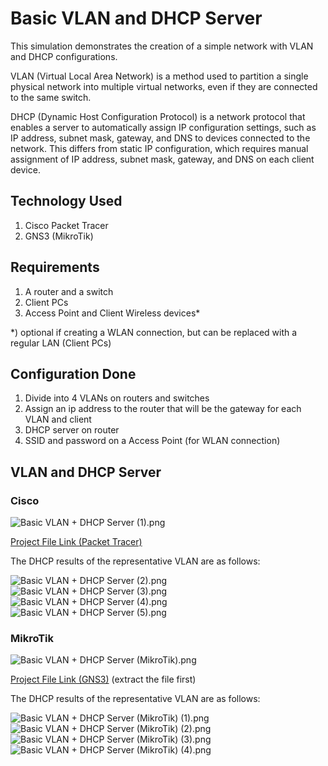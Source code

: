 # Basic VLAN and DHCP Server
This simulation demonstrates the creation of a simple network with VLAN and DHCP configurations.

VLAN (Virtual Local Area Network) is a method used to partition a single physical network into multiple virtual networks, even if they are connected to the same switch.

DHCP (Dynamic Host Configuration Protocol) is a network protocol that enables a server to automatically assign IP configuration settings, such as IP address, subnet mask, gateway, and DNS to devices connected to the network. This differs from static IP configuration, which requires manual assignment of IP address, subnet mask, gateway, and DNS on each client device.

## Technology Used
1. Cisco Packet Tracer
2. GNS3 (MikroTik)

## Requirements
1. A router and a switch
2. Client PCs
3. Access Point and Client Wireless devices*

*) optional if creating a WLAN connection, but can be replaced with a regular LAN (Client PCs)

## Configuration Done
1. Divide into 4 VLANs on routers and switches
2. Assign an ip address to the router that will be the gateway for each VLAN and client
3. DHCP server on router
4. SSID and password on a Access Point (for WLAN connection)

## VLAN and DHCP Server
### Cisco

![Basic VLAN + DHCP Server (1).png](https://github.com/eightball270/Basic-VLAN-and-DHCP-Server/blob/main/Cisco/Basic%20VLAN%20%2B%20DHCP%20Server%20(1).png)

[Project File Link (Packet Tracer)](https://github.com/eightball270/Basic-VLAN-and-DHCP-Server/blob/main/Cisco/Basic%20VLAN%20%2B%20DHCP%20Server.pkt)

The DHCP results of the representative VLAN are as follows:

![Basic VLAN + DHCP Server (2).png](https://github.com/eightball270/Basic-VLAN-and-DHCP-Server/blob/main/Cisco/Basic%20VLAN%20%2B%20DHCP%20Server%20(2).png) ![Basic VLAN + DHCP Server (3).png](https://github.com/eightball270/Basic-VLAN-and-DHCP-Server/blob/main/Cisco/Basic%20VLAN%20%2B%20DHCP%20Server%20(3).png) ![Basic VLAN + DHCP Server (4).png](https://github.com/eightball270/Basic-VLAN-and-DHCP-Server/blob/main/Cisco/Basic%20VLAN%20%2B%20DHCP%20Server%20(4).png) ![Basic VLAN + DHCP Server (5).png](https://github.com/eightball270/Basic-VLAN-and-DHCP-Server/blob/main/Cisco/Basic%20VLAN%20%2B%20DHCP%20Server%20(5).png)

### MikroTik

![Basic VLAN + DHCP Server (MikroTik).png](https://github.com/eightball270/Basic-VLAN-and-DHCP-Server/blob/main/MikroTik/Basic%20VLAN%20%2B%20DHCP%20Server%20(MikroTik).png)

[Project File Link (GNS3)](https://github.com/eightball270/Basic-VLAN-and-DHCP-Server/blob/main/MikroTik/Basic%20VLAN%20%2B%20DHCP%20Server%20(MikroTik).gns3project.rar) (extract the file first)

The DHCP results of the representative VLAN are as follows:

![Basic VLAN + DHCP Server (MikroTik) (1).png](https://github.com/eightball270/Basic-VLAN-and-DHCP-Server/blob/main/MikroTik/Basic%20VLAN%20%2B%20DHCP%20Server%20(MikroTik)%20(1).png) ![Basic VLAN + DHCP Server (MikroTik) (2).png](https://github.com/eightball270/Basic-VLAN-and-DHCP-Server/blob/main/MikroTik/Basic%20VLAN%20%2B%20DHCP%20Server%20(MikroTik)%20(2).png) ![Basic VLAN + DHCP Server (MikroTik) (3).png](https://github.com/eightball270/Basic-VLAN-and-DHCP-Server/blob/main/MikroTik/Basic%20VLAN%20%2B%20DHCP%20Server%20(MikroTik)%20(3).png) ![Basic VLAN + DHCP Server (MikroTik) (4).png](https://github.com/eightball270/Basic-VLAN-and-DHCP-Server/blob/main/MikroTik/Basic%20VLAN%20%2B%20DHCP%20Server%20(MikroTik)%20(4).png)
